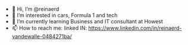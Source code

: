 - 👋 Hi, I’m @reinaerd
- 👀 I’m interested in cars, Formula 1 and tech
- 🌱 I’m currently learning Business and IT consultant at Howest
- 📫 How to reach me: linked IN: https://www.linkedin.com/in/reinaerd-vandewalle-0484271ba/


